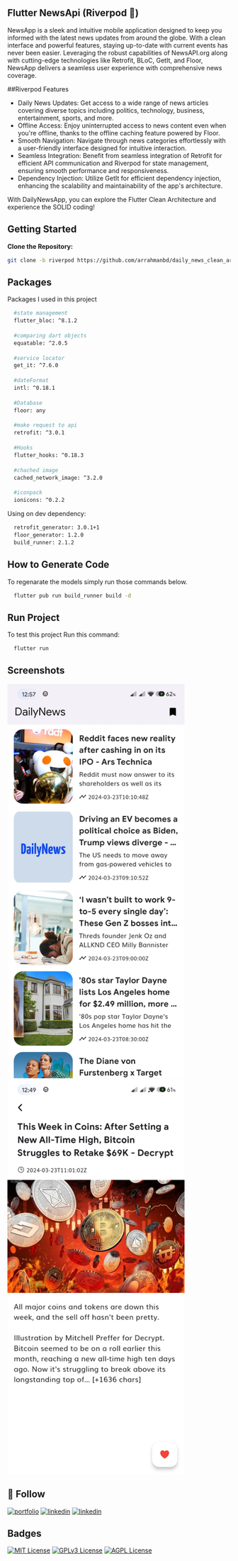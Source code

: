 ## Flutter NewsApi (Riverpod 🎯)
NewsApp is a sleek and intuitive mobile application designed to keep you informed with the latest news updates from around the globe. With a clean interface and powerful features, staying up-to-date with current events has never been easier. Leveraging the robust capabilities of NewsAPI.org along with cutting-edge technologies like Retrofit, BLoC, GetIt, and Floor, NewsApp delivers a seamless user experience with comprehensive news coverage.


##Riverpod Features
- Daily News Updates: Get access to a wide range of news articles covering diverse topics including politics, technology, business, entertainment, sports, and more.
- Offline Access: Enjoy uninterrupted access to news content even when you're offline, thanks to the offline caching feature powered by Floor.
- Smooth Navigation: Navigate through news categories effortlessly with a user-friendly interface designed for intuitive interaction.
- Seamless Integration: Benefit from seamless integration of Retrofit for efficient API communication and Riverpod for state management, ensuring smooth performance and responsiveness.
- Dependency Injection: Utilize GetIt for efficient dependency injection, enhancing the scalability and maintainability of the app's architecture.
  
With DailyNewsApp, you can explore the Flutter Clean Architecture and experience the SOLID coding!

## Getting Started
**Clone the Repository:**
   ```bash
   git clone -b riverpod https://github.com/arrahmanbd/daily_news_clean_architecture.git
```

## Packages

Packages I used in this project 

```bash
  #state management
  flutter_bloc: ^8.1.2

  #comparing dart objects
  equatable: ^2.0.5

  #service locator
  get_it: ^7.6.0
  
  #dateFormat
  intl: ^0.18.1

  #Database
  floor: any

  #make request to api
  retrofit: ^3.0.1

  #Hooks
  flutter_hooks: ^0.18.3

  #chached image 
  cached_network_image: ^3.2.0

  #iconpack
  ionicons: ^0.2.2
```
Using on dev dependency:

```bash
  retrofit_generator: 3.0.1+1
  floor_generator: 1.2.0
  build_runner: 2.1.2
```


## How to Generate Code
To regenarate the models simply run those commands below.

```bash
  flutter pub run build_runner build -d  
```


## Run Project

To test this project Run this command:

```bash
  flutter run 
```
## Screenshots

<img src="demo/home.jpg" alt="App Screenshot" width="400"/>
<img src="demo/details.jpg" alt="App Screenshot" width="400"/>


## 🚀  Follow
[![portfolio](https://img.shields.io/badge/bio-000?style=for-the-badge&logo=ko-fi&logoColor=white)](https://arrahmanbd.github.io/)
[![linkedin](https://img.shields.io/badge/linkedin-0A66C2?style=for-the-badge&logo=linkedin&logoColor=white)](https://www.linkedin.com/in/arrahmanbd)
[![linkedin](https://img.shields.io/badge/Github-22272e?style=for-the-badge&logo=github&logoColor=white)](https://www.github.com/arrahmanbd)


## Badges


[![MIT License](https://img.shields.io/badge/License-MIT-green.svg)](https://choosealicense.com/licenses/mit/)
[![GPLv3 License](https://img.shields.io/badge/License-GPL%20v3-yellow.svg)](https://opensource.org/licenses/)
[![AGPL License](https://img.shields.io/badge/license-AGPL-blue.svg)](http://www.gnu.org/licenses/agpl-3.0)

